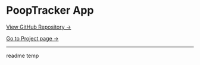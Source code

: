 # PoopTracker App

[View GitHub Repository ->](https://github.com/everdro1d/PoopTrackerApp/)

[Go to Project page ->](https://everdro1d.github.io/projects.html#poop-tracker-app)

---

readme temp
